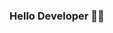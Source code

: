 ### Hello Developer 👋😄

<!--
**JUAUMDEV89/JUAUMDEV89** is a ✨ _special_ ✨ repository because its `README.md` (this file) appears on your GitHub profile.

### Studying 👨🏻‍💻 fullStack / backend and frontend development with top technologies such as NodeJS, ReactJS and React Native with Javascript and Typescript 🚀🚀 

Here are some ideas to get you started:

- 🔭 I’m currently working on ...
- 🌱 I’m currently learning ...
- 👯 I’m looking to collaborate on ...
- 🤔 I’m looking for help with ...
- 💬 Ask me about ...
- 📫 How to reach me: ...
- 😄 Pronouns: ...
- ⚡ Fun fact: ...
-->
